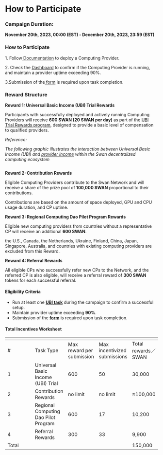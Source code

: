 # How to Participate

### **Campaign Duration:**

**November 20th, 2023, 00:00 (EST) - December 20th, 2023, 23:59 (EST)**

### How to Participate

1\. Follow[ Documentation](https://docs.lagrangedao.org/lagrange-dao/computing) to deploy a Computing Provider.

2\. Check the [Dashboard](https://provider.lagrangedao.org/provider-status) to confirm if the Computing Provider is running, and maintain a provider uptime exceeding 90%.

3.Submission of the[ form](https://docs.google.com/forms/d/e/1FAIpQLSeTDXjTGmPB7MuSGJJZMO2Ctk12VAoYU6aTmLeFR0jeW5M-zw/viewform) is required upon task completion.

### Reward Structure

**Reward 1: Universal Basic Income (UBI) Trial Rewards**

Participants with successfully deployed and actively running Computing Providers will receive **600 SWAN (20 SWAN per day)** as part of the [UBI Trial Rewards program](https://docs.filswan.com/getting-started/protocol-stack/economic-system/universal-basic-income-ubi), designed to provide a basic level of compensation to qualified providers.

_Reference:_

_The following graphic illustrates the interaction between Universal Basic Income (UBI) and_ [_provider income_](https://docs.filswan.com/getting-started/protocol-stack/economic-system/swan-provider-income) _within the Swan decentralized computing ecosystem_

<figure><img src="https://lh7-us.googleusercontent.com/bAvHC3ra-5NR4MZI0kAGNkdXjZgJUfYS8RHZq54aZeVKaV7-WaIdSzNL7R4Wu1PjSuSWiXw7dlMlSTcEoN6RZ98YXyjLefOF25hUPf2wLWo0yNGTZzaprv7FKuiSbVpuL2epmGmU89K1DqnQ0xIFNpw" alt=""><figcaption></figcaption></figure>

**Reward 2: Contribution Rewards**

Eligible Computing Providers contribute to the Swan Network and will receive a share of the prize pool of **100,000 SWAN** proportional to their contributions.

Contributions are based on the amount of space deployed, GPU and CPU usage duration, and CP uptime.

**Reward 3: Regional Computing Dao Pilot Program Rewards**

Eligible new computing providers from countries without a representative CP will receive an additional **600 SWAN**.

the U.S., Canada, the Netherlands, Ukraine, Finland, China, Japan, Singapore, Australia, and countries with existing computing providers are excluded from this Reward.

**Reward 4: Referral Rewards**

All eligible CPs who successfully refer new CPs to the Network, and the referred CP is also eligible, will receive a referral reward of **300 SWAN** tokens for each successful referral.

#### Eligibility Criteria

* Run at least one [**UBI task**](../../computing-provider/computing-provider-cp/fog-computing-provider-fcp/faq.md) during the campaign to confirm a successful setup.
* Maintain provider uptime exceeding **90%**.
* Submission of the [**form**](https://docs.google.com/forms/d/e/1FAIpQLSeTDXjTGmPB7MuSGJJZMO2Ctk12VAoYU6aTmLeFR0jeW5M-zw/viewform) is required upon task completion.

#### Total Incentives Worksheet

<table data-header-hidden><thead><tr><th width="80"></th><th></th><th></th><th></th><th></th></tr></thead><tbody><tr><td>#</td><td>Task Type</td><td>Max reward per submission</td><td>Max incentivized submissions</td><td>Total rewards／SWAN</td></tr><tr><td>1</td><td>Universal Basic Income (UBI) Trial</td><td>600</td><td>50</td><td>30,000</td></tr><tr><td>2</td><td>Contribution Rewards</td><td>no limit</td><td>no limit</td><td>≈100,000</td></tr><tr><td>3</td><td>Regional Computing Dao Pilot Program</td><td>600</td><td>17</td><td>10,200</td></tr><tr><td>4</td><td>Referral Rewards</td><td>300</td><td>33</td><td>9,900</td></tr><tr><td>Total</td><td><br></td><td><br></td><td><br></td><td>150,000</td></tr></tbody></table>
